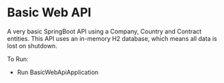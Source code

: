 # Basic Web API

A very basic SpringBoot API using a Company, Country and Contract entities. This API uses an in-memory H2 database, which means all data is lost on shutdown.

To Run:
- Run BasicWebApiApplication
